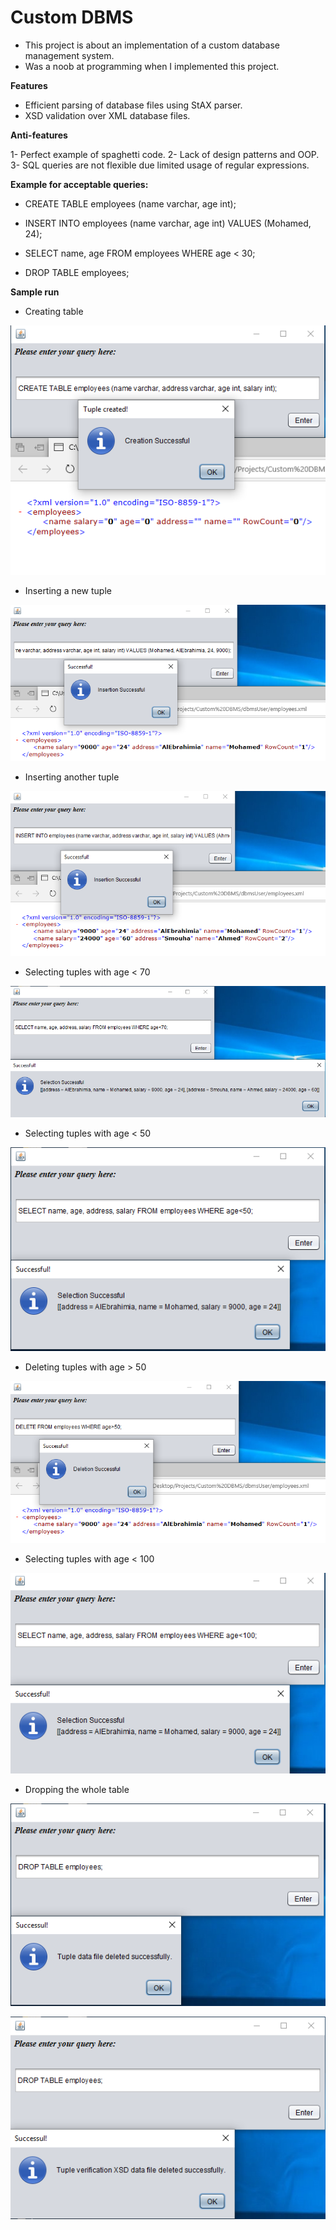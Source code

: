 # Custom DBMS
- This project is about an implementation of a custom database management system.
- Was a noob at programming when I implemented this project.

**Features**

- Efficient parsing of database files using StAX parser.
- XSD validation over XML database files.

**Anti-features**

1- Perfect example of spaghetti code.
2- Lack of design patterns and OOP.
3- SQL queries are not flexible due limited usage of regular expressions.

**Example for acceptable queries:**

- CREATE TABLE employees (name varchar, age int);

- INSERT INTO employees (name varchar, age int) VALUES (Mohamed, 24);

- SELECT name, age FROM employees WHERE age < 30;

- DROP TABLE employees;

**Sample run**

- Creating table

![](create.PNG)

- Inserting a new tuple

![](insert1.PNG)

- Inserting another tuple

![](insert2.PNG)

- Selecting tuples with age < 70

![](select1.PNG)

- Selecting tuples with age < 50

![](select2.PNG)

- Deleting tuples with age > 50

![](delete.PNG)

- Selecting tuples with age < 100

![](select3.PNG)

- Dropping the whole table

![](drop1.PNG)

![](drop2.PNG)
